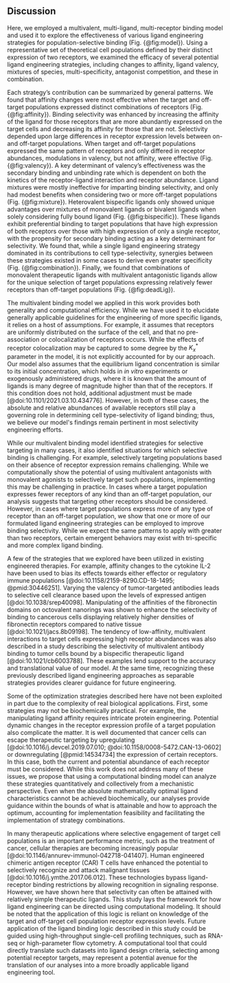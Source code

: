 ## Discussion

<!-- Summary. -->

Here, we employed a multivalent, multi-ligand, multi-receptor binding model and used it to explore the effectiveness of various ligand engineering strategies for population-selective binding (Fig. {@fig:model}). Using a representative set of theoretical cell populations defined by their distinct expression of two receptors, we examined the efficacy of several potential ligand engineering strategies, including changes to affinity, ligand valency, mixtures of species, multi-specificity, antagonist competition, and these in combination.

Each strategy’s contribution can be summarized by general patterns. We found that affinity changes were most effective when the target and off-target populations expressed distinct combinations of receptors (Fig. {@fig:affinity}). Binding selectivity was enhanced by increasing the affinity of the ligand for those receptors that are more abundantly expressed on the target cells and decreasing its affinity for those that are not. Selectivity depended upon large differences in receptor expression levels between on- and off-target populations. When target and off-target populations expressed the same pattern of receptors and only differed in receptor abundances, modulations in valency, but not affinity, were effective (Fig. {@fig:valency}). A key determinant of valency’s effectiveness was the secondary binding and unbinding rate which is dependent on both the kinetics of the receptor-ligand interaction and receptor abundance. Ligand mixtures were mostly ineffective for imparting binding selectivity, and only had modest benefits when considering two or more off-target populations (Fig. {@fig:mixture}). Heterovalent bispecific ligands only showed unique advantages over mixtures of monovalent ligands or bivalent ligands when solely considering fully bound ligand (Fig. {@fig:bispecific}). These ligands exhibit preferential binding to target populations that have high expression of both receptors over those with high expression of only a single receptor, with the propensity for secondary binding acting as a key determinant for selectivity. We found that, while a single ligand engineering strategy dominated in its contributions to cell type-selectivity, synergies between these strategies existed in some cases to derive even greater specificity (Fig. {@fig:combination}). Finally, we found that combinations of monovalent therapeutic ligands with multivalent antagonistic ligands allow for the unique selection of target populations expressing relatively fewer receptors than off-target populations (Fig. {@fig:deadLig}).

The multivalent binding model we applied in this work provides both generality and computational efficiency. While we have used it to elucidate generally applicable guidelines for the engineering of more specific ligands, it relies on a host of assumptions. For example, it assumes that receptors are uniformly distributed on the surface of the cell, and that no pre-association or colocalization of receptors occurs. While the effects of receptor colocalization may be captured to some degree by the $K_x^*$ parameter in the model, it is not explicitly accounted for by our approach. Our model also assumes that the equilibrium ligand concentration is similar to its initial concentration, which holds in *in vitro* experiments or exogenously administered drugs, where it is known that the amount of ligands is many degree of magnitude higher than that of the receptors. If this condition does not hold, additional adjustment must be made [@doi:10.1101/2021.03.10.434776]. However, in both of these cases, the absolute and relative abundances of available receptors still play a governing role in determining cell type-selectivity of ligand binding; thus, we believe our model's findings remain pertinent in most selectivity engineering efforts.

<!-- No strategies for NOT relationships. -->

While our multivalent binding model identified strategies for selective targeting in many cases, it also identified situations for which selective binding is challenging. For example, selectively targeting populations based on their absence of receptor expression remains challenging. While we computationally show the potential of using multivalent antagonists with monovalent agonists to selectively target such populations, implementing this may be challenging in practice. In cases where a target population expresses fewer receptors of any kind than an off-target population, our analysis suggests that targeting other receptors should be considered. However, in cases where target populations express more of any type of receptor than an off-target population, we show that one or more of our formulated ligand engineering strategies can be employed to improve binding selectivity. While we expect the same patterns to apply with greater than two receptors, certain emergent behaviors may exist with tri-specific and more complex ligand binding.

<!-- A number of strategies are already employed. -->

A few of the strategies that we explored have been utilized in existing engineered therapies. For example, affinity changes to the cytokine IL-2 have been used to bias its effects towards either effector or regulatory immune populations [@doi:10.1158/2159-8290.CD-18-1495; @pmid:30446251]. Varying the valency of tumor-targeted antibodies leads to selective cell clearance based upon the levels of expressed antigen [@doi:10.1038/srep40098]. Manipulating of the affinities of the fibronectin domains on octovalent nanorings was shown to enhance the selectivity of binding to cancerous cells displaying relatively higher densities of fibronectin receptors compared to native tissue [@doi:10.1021/jacs.8b09198]. The tendency of low-affinity, multivalent interactions to target cells expressing high receptor abundances was also described in a study describing the selectivity of multivalent antibody binding to tumor cells bound by a bispecific therapeutic ligand [@doi:10.1021/cb6003788]. These examples lend support to the accuracy and translational value of our model. At the same time, recognizing these previously described ligand engineering approaches as separable strategies provides clearer guidance for future engineering.

<!-- Still need to implement others. -->

Some of the optimization strategies described here have not been exploited in part due to the complexity of real biological applications. First, some strategies may not be biochemically practical. For example, the manipulating ligand affinity requires intricate protein engineering. Potential dynamic changes in the receptor expression profile of a target population also complicate the matter. It is well documented that cancer cells can escape therapeutic targeting by upregulating [@doi:10.1016/j.devcel.2019.07.010; @doi:10.1158/0008-5472.CAN-13-0602] or downregulating [@pmid:14534734] the expression of certain receptors. In this case, both the current and potential abundance of each receptor must be considered. While this work does not address many of these issues, we propose that using a computational binding model can analyze these strategies quantitatively and collectively from a mechanistic perspective. Even when the absolute mathematically optimal ligand characteristics cannot be achieved biochemically, our analyses provide guidance within the bounds of what is attainable and how to approach the optimum, accounting for implementation feasibility and facilitating the implementation of strategy combinations.

<!-- Impressive range of logic can be built without cells involved. -->

In many therapeutic applications where selective engagement of target cell populations is an important performance metric, such as the treatment of cancer, cellular therapies are becoming increasingly popular [@doi:10.1146/annurev-immunol-042718-041407]. Human engineered chimeric antigen receptor (CAR) T cells have enhanced the potential to selectively recognize and attack malignant tissues [@doi:10.1016/j.ymthe.2017.06.012]. These technologies bypass ligand-receptor binding restrictions by allowing recognition in signaling response. However, we have shown here that selectivity can often be attained with relatively simple therapeutic ligands. This study lays the framework for how ligand engineering can be directed using computational modeling. It should be noted that the application of this logic is reliant on knowledge of the target and off-target cell population receptor expression levels. Future application of the ligand binding logic described in this study could be guided using high-throughput single-cell profiling techniques, such as RNA-seq or high-parameter flow cytometry. A computational tool that could directly translate such datasets into ligand design criteria, selecting among potential receptor targets, may represent a potential avenue for the translation of our analyses into a more broadly applicable ligand engineering tool.
